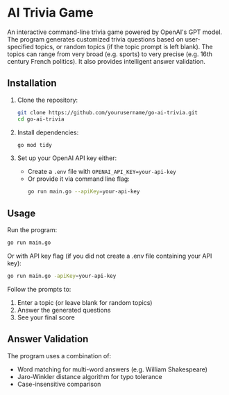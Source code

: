 # AI Trivia Game

An interactive command-line trivia game powered by OpenAI's GPT model. The program generates customized trivia questions based on user-specified topics, or random topics (if the topic prompt is left blank). The topics can range from very broad (e.g. sports) to very precise (e.g. 16th century French politics). It also provides intelligent answer validation.

## Installation

1. Clone the repository:
   ```bash
   git clone https://github.com/yourusername/go-ai-trivia.git
   cd go-ai-trivia
   ```

2. Install dependencies:
   ```bash
   go mod tidy
   ```

3. Set up your OpenAI API key either:
   - Create a `.env` file with `OPENAI_API_KEY=your-api-key`
   - Or provide it via command line flag:
      ```bash
      go run main.go --apiKey=your-api-key
      ```

## Usage

Run the program:
   ```bash
   go run main.go
   ```

Or with API key flag (if you did not create a .env file containing your API key):
   ```bash
   go run main.go -apiKey=your-api-key
   ```

Follow the prompts to:
1. Enter a topic (or leave blank for random topics)
2. Answer the generated questions
3. See your final score

## Answer Validation

The program uses a combination of:
- Word matching for multi-word answers (e.g. William Shakespeare)
- Jaro-Winkler distance algorithm for typo tolerance
- Case-insensitive comparison
